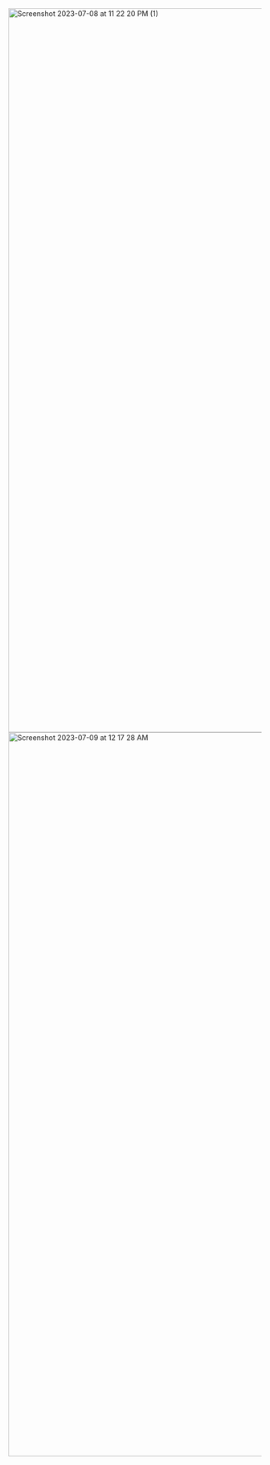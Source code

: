 <img width="1440" alt="Screenshot 2023-07-08 at 11 22 20 PM (1)" src="https://github.com/ayushgupta1227/pathfinder-project/assets/108691122/6578d93d-71e8-4fb9-827f-b7ae4f8fb603">
<img width="1440" alt="Screenshot 2023-07-09 at 12 17 28 AM" src="https://github.com/ayushgupta1227/pathfinder-project/assets/108691122/00d0b9ce-bde0-4601-8e7e-2cc6a52c5d5f">

